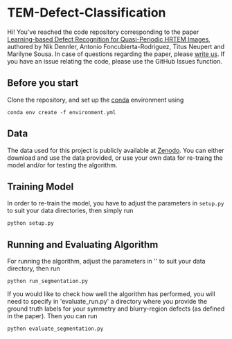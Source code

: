 # TEM-Defect-Classification
Hi! You've reached the code repository corresponding to the paper [Learning-based Defect Recognition for Quasi-Periodic HRTEM Images](https://doi.org/10.1016/j.micron.2021.103069), authored by Nik Dennler, Antonio Foncubierta-Rodriguez, Titus Neupert and Marilyne Sousa. In case of questions regarding the paper, please [write us](mailto:nik.dennler@posteo.de). If you have an issue relating the code, please use the GitHub Issues function.

## Before you start
Clone the repository, and set up the [conda](https://docs.conda.io/projects/conda/en/latest/user-guide/install/index.html) environment using
```
conda env create -f environment.yml
```

## Data
The data used for this project is publicly available at [Zenodo](https://doi.org/10.5281/zenodo.5792917). You can either download and use the data provided, or use your own data for re-traing the model and/or for testing the algorithm. 

## Training Model
In order to re-train the model, you have to adjust the parameters in `setup.py` to suit your data directories, then simply run 
```
python setup.py
```

## Running and Evaluating Algorithm
For running the algorithm, adjust the parameters in '' to suit your data directory, then run
```
python run_segmentation.py
```
If you would like to check how well the algorithm has performed, you will need to specify in 'evaluate_run.py' a directory where you provide the ground truth labels for your symmetry and blurry-region defects (as defined in the paper). Then you can run
```
python evaluate_segmentation.py
``` 
